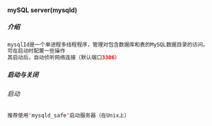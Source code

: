 #### mySQL server(mysqld)
##### 介绍
```java
mysqlId是一个单进程多线程程序，管理对包含数据库和表的MySQL数据目录的访问。
可在启动时配置一些操作
其启动后，自动侦听网络连接（默认端口3306）
```
##### 启动与关闭
###### 启动
```java
推荐使用'mysqld_safe'启动服务器（在Unix上）
```